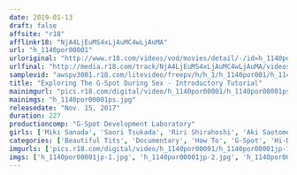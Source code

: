```yaml
---
date: 2019-01-13
draft: false
affsite: "r18"
afflinkr18: "NjA4LjEuMS4xLjAuMC4wLjAuMA"
url: "h_1140por00001"
urloriginal: "http://www.r18.com/videos/vod/movies/detail/-/id=h_1140por00001"
urlfinal: "http://media.r18.com/track/NjA4LjEuMS4xLjAuMC4wLjAuMA/videos/vod/movies/detail/-/id=h_1140por00001"
samplevid: "awspv3001.r18.com/litevideo/freepv/h/h_1/h_1140por001/h_1140por001_dmb_w.mp4"
title: "Exploring The G-Spot During Sex - Introductory Tutorial"
mainimgurl: "pics.r18.com/digital/video/h_1140por00001/h_1140por00001ps.jpg"
mainimgs: "h_1140por00001ps.jpg"
releasedate: "Nov. 15, 2017"
duration: 227
productioncomp: "G-Spot Development Laboratory"
girls: ['Miki Sanada', 'Saori Tsukada', 'Riri Shirahoshi', 'Aki Saotome']
categories: ['Beautiful Tits', 'Documentary', 'How To', 'G-Spot', 'Hi-Def']
imgurls: ['pics.r18.com/digital/video/h_1140por00001/h_1140por00001jp-1.jpg', 'pics.r18.com/digital/video/h_1140por00001/h_1140por00001jp-2.jpg', 'pics.r18.com/digital/video/h_1140por00001/h_1140por00001jp-3.jpg', 'pics.r18.com/digital/video/h_1140por00001/h_1140por00001jp-4.jpg', 'pics.r18.com/digital/video/h_1140por00001/h_1140por00001jp-5.jpg', 'pics.r18.com/digital/video/h_1140por00001/h_1140por00001jp-6.jpg', 'pics.r18.com/digital/video/h_1140por00001/h_1140por00001jp-7.jpg', 'pics.r18.com/digital/video/h_1140por00001/h_1140por00001jp-8.jpg', 'pics.r18.com/digital/video/h_1140por00001/h_1140por00001jp-9.jpg', 'pics.r18.com/digital/video/h_1140por00001/h_1140por00001jp-10.jpg', 'pics.r18.com/digital/video/h_1140por00001/h_1140por00001jp-11.jpg', 'pics.r18.com/digital/video/h_1140por00001/h_1140por00001jp-12.jpg', 'pics.r18.com/digital/video/h_1140por00001/h_1140por00001jp-13.jpg', 'pics.r18.com/digital/video/h_1140por00001/h_1140por00001jp-14.jpg', 'pics.r18.com/digital/video/h_1140por00001/h_1140por00001jp-15.jpg', 'pics.r18.com/digital/video/h_1140por00001/h_1140por00001jp-16.jpg', 'pics.r18.com/digital/video/h_1140por00001/h_1140por00001jp-17.jpg', 'pics.r18.com/digital/video/h_1140por00001/h_1140por00001jp-18.jpg', 'pics.r18.com/digital/video/h_1140por00001/h_1140por00001jp-19.jpg', 'pics.r18.com/digital/video/h_1140por00001/h_1140por00001jp-20.jpg']
imgs: ['h_1140por00001jp-1.jpg', 'h_1140por00001jp-2.jpg', 'h_1140por00001jp-3.jpg', 'h_1140por00001jp-4.jpg', 'h_1140por00001jp-5.jpg', 'h_1140por00001jp-6.jpg', 'h_1140por00001jp-7.jpg', 'h_1140por00001jp-8.jpg', 'h_1140por00001jp-9.jpg', 'h_1140por00001jp-10.jpg', 'h_1140por00001jp-11.jpg', 'h_1140por00001jp-12.jpg', 'h_1140por00001jp-13.jpg', 'h_1140por00001jp-14.jpg', 'h_1140por00001jp-15.jpg', 'h_1140por00001jp-16.jpg', 'h_1140por00001jp-17.jpg', 'h_1140por00001jp-18.jpg', 'h_1140por00001jp-19.jpg', 'h_1140por00001jp-20.jpg']
---
```

